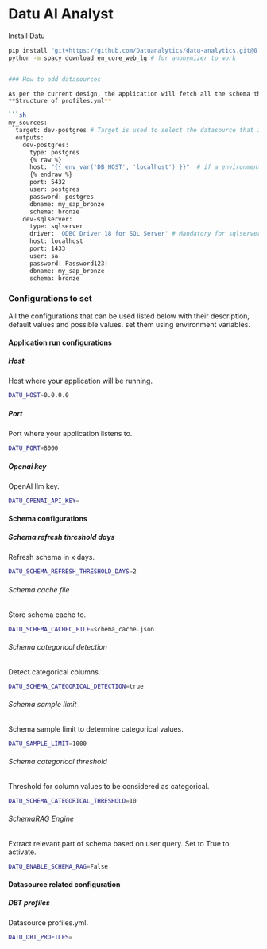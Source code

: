 # Datu AI Analyst

Install Datu

```sh
pip install "git+https://github.com/Datuanalytics/datu-analytics.git@0.0.1#egg=datu[postgres,sqldb]"
python -m spacy download en_core_web_lg # for anonymizer to work


### How to add datasources

As per the current design, the application will fetch all the schema that is listed in the profiles.yml. Place profile.yml in the current directory or home directory for the application to fetch or set DATU_DBT_PROFILES="path/profiles.yml".
**Structure of profiles.yml**

```sh
my_sources:
  target: dev-postgres # Target is used to select the datasource that is currently active. Change this if you would like to use a different datasource.
  outputs:
    dev-postgres:
      type: postgres
      {% raw %}
      host: "{{ env_var('DB_HOST', 'localhost') }}"  # if a environment variable is supplied that gets priority. This is useful for not hardcoding.
      {% endraw %}
      port: 5432
      user: postgres
      password: postgres
      dbname: my_sap_bronze
      schema: bronze
    dev-sqlserver:
      type: sqlserver
      driver: 'ODBC Driver 18 for SQL Server' # Mandatory for sqlserver.
      host: localhost
      port: 1433
      user: sa
      password: Password123!
      dbname: my_sap_bronze
      schema: bronze
```

### Configurations to set

All the configurations that can be used listed below with their description, default values and possible values. set them using environment variables.

#### Application run configurations

##### Host

Host where your application will be running.

```sh
DATU_HOST=0.0.0.0
```

##### Port

Port where your application listens to.

```sh
DATU_PORT=8000
```

##### Openai key

OpenAI llm key.

```sh
DATU_OPENAI_API_KEY=
```

#### Schema configurations

##### Schema refresh threshold days

Refresh schema in x days.

```sh
DATU_SCHEMA_REFRESH_THRESHOLD_DAYS=2
```

###### Schema cache file

Store schema cache to.

```sh
DATU_SCHEMA_CACHEC_FILE=schema_cache.json
```

###### Schema categorical detection

Detect categorical columns.

```sh
DATU_SCHEMA_CATEGORICAL_DETECTION=true
```

###### Schema sample limit

Schema sample limit to determine categorical values.

```sh
DATU_SAMPLE_LIMIT=1000
```

###### Schema categorical threshold

Threshold for column values to be considered as categorical.

```sh
DATU_SCHEMA_CATEGORICAL_THRESHOLD=10
```

###### SchemaRAG Engine

Extract relevant part of schema based on user query. Set to True to activate.

```sh
DATU_ENABLE_SCHEMA_RAG=False
```

#### Datasource related configuration

##### DBT profiles

Datasource profiles.yml.

```sh
DATU_DBT_PROFILES=
```


